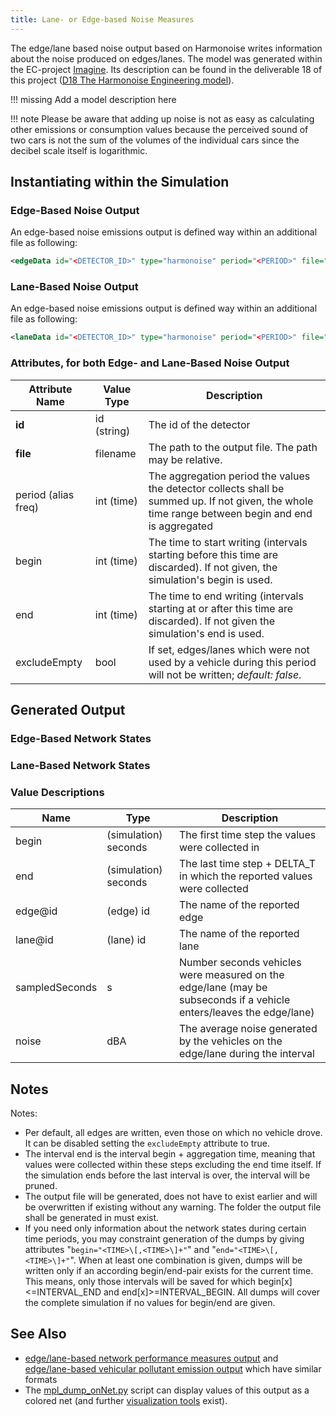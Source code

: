 ```yaml
---
title: Lane- or Edge-based Noise Measures
---
```


The edge/lane based noise output based on Harmonoise writes information
about the noise produced on edges/lanes. The model was generated within
the EC-project [Imagine](https://www.imagine-project.org/). Its
description can be found in the deliverable 18 of this project ([D18 The
Harmonoise Engineering
model](https://www.imagine-project.org/bestanden/D18_WP3_HAR32TR-040922-DGMR20.pdf)).

!!! missing
    Add a model description here

!!! note
    Please be aware that adding up noise is not as easy as calculating other emissions or consumption values because the perceived sound of two cars is not the sum of the volumes of the individual cars since the decibel scale itself is logarithmic.

## Instantiating within the Simulation

### Edge-Based Noise Output

An edge-based noise emissions output is defined way within an additional
file as following:

```xml
<edgeData id="<DETECTOR_ID>" type="harmonoise" period="<PERIOD>" file="<OUTPUT_FILE>" [excludeEmpty="true"]/>
```

### Lane-Based Noise Output

An edge-based noise emissions output is defined way within an additional
file as following:

```xml
<laneData id="<DETECTOR_ID>" type="harmonoise" period="<PERIOD>" file="<OUTPUT_FILE>" [excludeEmpty="true"]/>
```

### Attributes, for both Edge- and Lane-Based Noise Output

| Attribute Name | Value Type  | Description          |
| -------------- | ----------- | --------------------------------------------- |
| **id**         | id (string) | The id of the detector       |
| **file**       | filename    | The path to the output file. The path may be relative.     |
| period (alias freq) | int (time)  | The aggregation period the values the detector collects shall be summed up. If not given, the whole time range between begin and end is aggregated |
| begin          | int (time)  | The time to start writing (intervals starting before this time are discarded). If not given, the simulation's begin is used.  |
| end            | int (time)  | The time to end writing (intervals starting at or after this time are discarded). If not given the simulation's end is used.   |
| excludeEmpty   | bool        | If set, edges/lanes which were not used by a vehicle during this period will not be written; *default: false*.   |

## Generated Output

### Edge-Based Network States

### Lane-Based Network States

### Value Descriptions

| Name           | Type                 | Description                              |
| -------------- | -------------------- | ---------------------------------------- |
| begin          | (simulation) seconds | The first time step the values were collected in            |
| end            | (simulation) seconds | The last time step + DELTA_T in which the reported values were collected    |
| edge\@id        | (edge) id            | The name of the reported edge        |
| lane\@id        | (lane) id            | The name of the reported lane         |
| sampledSeconds | s                    | Number seconds vehicles were measured on the edge/lane (may be subseconds if a vehicle enters/leaves the edge/lane) |
| noise          | dBA                  | The average noise generated by the vehicles on the edge/lane during the interval |

## Notes

Notes:

- Per default, all edges are written, even those on which no vehicle
  drove. It can be disabled setting the
  `excludeEmpty` attribute to true.
- The interval end is the interval begin + aggregation time, meaning
  that values were collected within these steps excluding the end time
  itself. If the simulation ends before the last interval is over, the
  interval will be pruned.
- The output file will be generated, does not have to exist earlier
  and will be overwritten if existing without any warning. The folder
  the output file shall be generated in must exist.
- If you need only information about the network states during certain
  time periods, you may constraint generation of the dumps by giving
  attributes "`begin="<TIME>\[,<TIME>\]+"`"
  and "`end="<TIME>\[,<TIME>\]+"`". When at
  least one combination is given, dumps will be written only if an
  according begin/end-pair exists for the current time. This means,
  only those intervals will be saved for which
  begin\[x\]<=INTERVAL_END and end\[x\]\>=INTERVAL_BEGIN. All dumps
  will cover the complete simulation if no values for begin/end are
  given.

## See Also

- [edge/lane-based network performance measures
  output](../../Simulation/Output/Lane-_or_Edge-based_Traffic_Measures.md)
  and [edge/lane-based vehicular pollutant emission
  output](../../Simulation/Output/Lane-_or_Edge-based_Emissions_Measures.md)
  which have similar formats
- The
  [mpl_dump_onNet.py](../../Tools/Visualization.md#mpl_dump_onnetpy)
  script can display values of this output as a colored net (and
  further [visualization tools](../../Tools/Visualization.md) exist).
